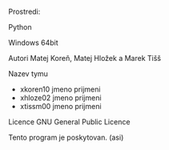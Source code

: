 Prostredi:

Python


Windows 64bit

Autori
Matej Koreň, Matej Hložek a Marek Tišš

Nazev tymu
- xkoren10 jmeno prijmeni 
- xhloze02 jmeno prijmeni 
- xtissm00 jmeno prijmeni 


Licence
GNU General Public Licence

Tento program je poskytovan. (asi)
